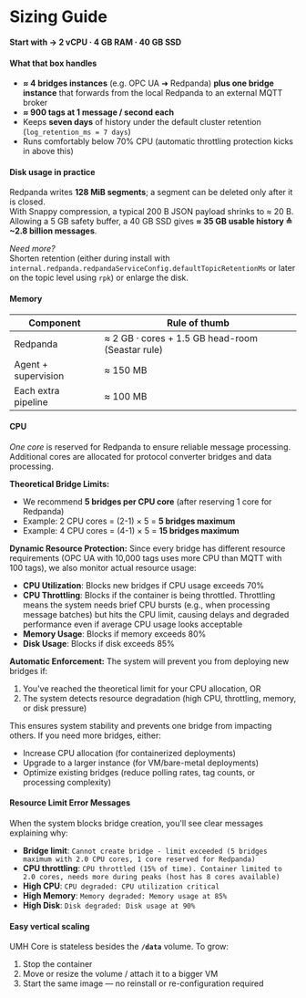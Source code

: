 # Sizing Guide

**Start with → 2 vCPU · 4 GB RAM · 40 GB SSD**

#### What that box handles

* **≈ 4 bridges instances** (e.g. OPC UA ➜ Redpanda) **plus one bridge instance** that forwards from the local Redpanda to an external MQTT broker
* **≈ 900 tags at 1 message / second each**
* Keeps **seven days** of history under the default cluster retention (`log_retention_ms = 7 days`)
* Runs comfortably below 70% CPU (automatic throttling protection kicks in above this)

#### Disk usage in practice

Redpanda writes **128 MiB segments**; a segment can be deleted only after it is closed.\
With Snappy compression, a typical 200 B JSON payload shrinks to ≈ 20 B.\
Allowing a 5 GB safety buffer, a 40 GB SSD gives **≈ 35 GB usable history ≙ \~2.8 billion messages**.

_Need more?_\
Shorten retention (either during install with `internal.redpanda.redpandaServiceConfig.defaultTopicRetentionMs` or later on the topic level using `rpk`) or enlarge the disk.

#### Memory

| Component           | Rule of thumb                                    |
| ------------------- | ------------------------------------------------ |
| Redpanda            | ≈ 2 GB · cores + 1.5 GB head-room (Seastar rule) |
| Agent + supervision | ≈ 150 MB                                         |
| Each extra pipeline | ≈ 100 MB                                         |

#### CPU

_One core_ is reserved for Redpanda to ensure reliable message processing. Additional cores are allocated for protocol converter bridges and data processing.

**Theoretical Bridge Limits:**
- We recommend **5 bridges per CPU core** (after reserving 1 core for Redpanda)
- Example: 2 CPU cores = (2-1) × 5 = **5 bridges maximum**
- Example: 4 CPU cores = (4-1) × 5 = **15 bridges maximum**

**Dynamic Resource Protection:**
Since every bridge has different resource requirements (OPC UA with 10,000 tags uses more CPU than MQTT with 100 tags), we also monitor actual resource usage:

- **CPU Utilization**: Blocks new bridges if CPU usage exceeds 70%
- **CPU Throttling**: Blocks if the container is being throttled. Throttling means the system needs brief CPU bursts (e.g., when processing message batches) but hits the CPU limit, causing delays and degraded performance even if average CPU usage looks acceptable
- **Memory Usage**: Blocks if memory exceeds 80%
- **Disk Usage**: Blocks if disk exceeds 85%

**Automatic Enforcement:**
The system will prevent you from deploying new bridges if:
1. You've reached the theoretical limit for your CPU allocation, OR
2. The system detects resource degradation (high CPU, throttling, memory, or disk pressure)

This ensures system stability and prevents one bridge from impacting others. If you need more bridges, either:
- Increase CPU allocation (for containerized deployments)
- Upgrade to a larger instance (for VM/bare-metal deployments)
- Optimize existing bridges (reduce polling rates, tag counts, or processing complexity)

#### Resource Limit Error Messages

When the system blocks bridge creation, you'll see clear messages explaining why:

- **Bridge limit**: `Cannot create bridge - limit exceeded (5 bridges maximum with 2.0 CPU cores, 1 core reserved for Redpanda)`
- **CPU throttling**: `CPU throttled (15% of time). Container limited to 2.0 cores, needs more during peaks (host has 8 cores available)`
- **High CPU**: `CPU degraded: CPU utilization critical`
- **High Memory**: `Memory degraded: Memory usage at 85%`
- **High Disk**: `Disk degraded: Disk usage at 90%`

#### Easy vertical scaling

UMH Core is stateless besides the **`/data`** volume. To grow:

1. Stop the container
2. Move or resize the volume / attach it to a bigger VM
3. Start the same image — no reinstall or re-configuration required
